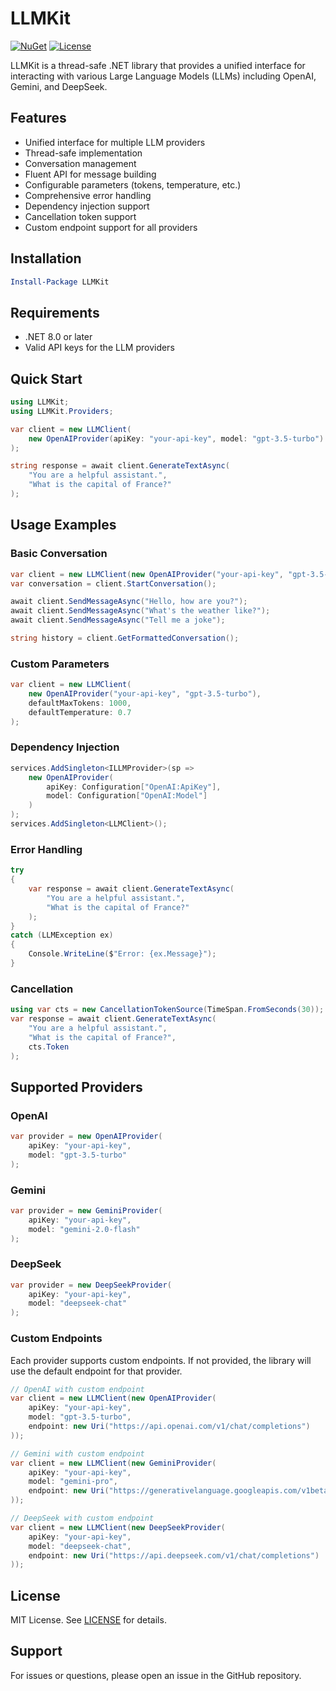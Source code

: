 # LLMKit

[![NuGet](https://img.shields.io/nuget/v/LLMKit.svg)](https://www.nuget.org/packages/LLMKit)
[![License](https://img.shields.io/badge/license-MIT-blue.svg)](LICENSE)

LLMKit is a thread-safe .NET library that provides a unified interface for interacting with various Large Language Models (LLMs) including OpenAI, Gemini, and DeepSeek.

## Features

- Unified interface for multiple LLM providers
- Thread-safe implementation
- Conversation management
- Fluent API for message building
- Configurable parameters (tokens, temperature, etc.)
- Comprehensive error handling
- Dependency injection support
- Cancellation token support
- Custom endpoint support for all providers

## Installation

```powershell
Install-Package LLMKit
```
## Requirements

- .NET 8.0 or later
- Valid API keys for the LLM providers

## Quick Start

```csharp
using LLMKit;
using LLMKit.Providers;

var client = new LLMClient(
    new OpenAIProvider(apiKey: "your-api-key", model: "gpt-3.5-turbo")
);

string response = await client.GenerateTextAsync(
    "You are a helpful assistant.",
    "What is the capital of France?"
);
```

## Usage Examples

### Basic Conversation
```csharp
var client = new LLMClient(new OpenAIProvider("your-api-key", "gpt-3.5-turbo"));
var conversation = client.StartConversation();

await client.SendMessageAsync("Hello, how are you?");
await client.SendMessageAsync("What's the weather like?");
await client.SendMessageAsync("Tell me a joke");

string history = client.GetFormattedConversation();
```

### Custom Parameters
```csharp
var client = new LLMClient(
    new OpenAIProvider("your-api-key", "gpt-3.5-turbo"),
    defaultMaxTokens: 1000,
    defaultTemperature: 0.7
);
```

### Dependency Injection
```csharp
services.AddSingleton<ILLMProvider>(sp => 
    new OpenAIProvider(
        apiKey: Configuration["OpenAI:ApiKey"],
        model: Configuration["OpenAI:Model"]
    )
);
services.AddSingleton<LLMClient>();
```

### Error Handling
```csharp
try
{
    var response = await client.GenerateTextAsync(
        "You are a helpful assistant.",
        "What is the capital of France?"
    );
}
catch (LLMException ex)
{
    Console.WriteLine($"Error: {ex.Message}");
}
```

### Cancellation
```csharp
using var cts = new CancellationTokenSource(TimeSpan.FromSeconds(30));
var response = await client.GenerateTextAsync(
    "You are a helpful assistant.",
    "What is the capital of France?",
    cts.Token
);
```

## Supported Providers

### OpenAI
```csharp
var provider = new OpenAIProvider(
    apiKey: "your-api-key",
    model: "gpt-3.5-turbo"
);
```

### Gemini
```csharp
var provider = new GeminiProvider(
    apiKey: "your-api-key",
    model: "gemini-2.0-flash"
);
```

### DeepSeek
```csharp
var provider = new DeepSeekProvider(
    apiKey: "your-api-key",
    model: "deepseek-chat"
);
```

### Custom Endpoints
Each provider supports custom endpoints. If not provided, the library will use the default endpoint for that provider.

```csharp
// OpenAI with custom endpoint
var client = new LLMClient(new OpenAIProvider(
    apiKey: "your-api-key",
    model: "gpt-3.5-turbo",
    endpoint: new Uri("https://api.openai.com/v1/chat/completions")
));

// Gemini with custom endpoint
var client = new LLMClient(new GeminiProvider(
    apiKey: "your-api-key",
    model: "gemini-pro",
    endpoint: new Uri("https://generativelanguage.googleapis.com/v1beta/models")
));

// DeepSeek with custom endpoint
var client = new LLMClient(new DeepSeekProvider(
    apiKey: "your-api-key",
    model: "deepseek-chat",
    endpoint: new Uri("https://api.deepseek.com/v1/chat/completions")
));
```


## License

MIT License. See [LICENSE](LICENSE) for details.

## Support

For issues or questions, please open an issue in the GitHub repository.